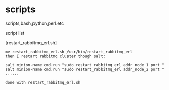 # scripts
scripts,bash,python,perl.etc

script list

[restart_rabbitmq_erl.sh]

    mv restart_rabbitmq_erl.sh /usr/bin/restart_rabbitmq_erl
    then I restart rabbitmq cluster though salt:

    salt minion-name cmd.run "sudo restart_rabbitmq_erl addr_node_1 port "
    salt minion-name cmd.run "sudo restart_rabbitmq_erl addr_node_2 port "
    ......

    done with restart_rabbitmq_erl.sh
